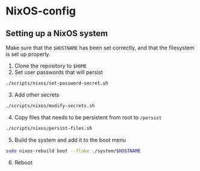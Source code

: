 # NixOS-config

## Setting up a NixOS system

Make sure that the `$HOSTNAME` has been set correctly, and that the filesystem is set up properly.

1. Clone the repository to `$HOME`
2. Set user passwords that will persist

```bash
./scripts/nixos/set-password-secret.sh
```

3. Add other secrets

```bash
./scripts/nixos/modify-secrets.sh
```

4. Copy files that needs to be persistent from root to `/persist`

```bash
./scripts/nixos/persist-files.sh
```

5. Build the system and add it to the boot menu

```bash
sudo nixos-rebuild boot --flake ./system/$HOSTNAME
```

6. Reboot

